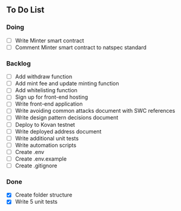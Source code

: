 ## To Do List

### Doing
- [ ] Write Minter smart contract
- [ ] Comment Minter smart contract to natspec standard

### Backlog
- [ ] Add withdraw function
- [ ] Add mint fee and update minting function
- [ ] Add whitelisting function
- [ ] Sign up for front-end hosting
- [ ] Write front-end application
- [ ] Write avoiding common attacks document with SWC references
- [ ] Write design pattern decisions document
- [ ] Deploy to Kovan testnet
- [ ] Write deployed address document
- [ ] Write additional unit tests
- [ ] Write automation scripts
- [ ] Create .env
- [ ] Create .env.example
- [ ] Create .gitignore

### Done
- [x] Create folder structure
- [x] Write 5 unit tests